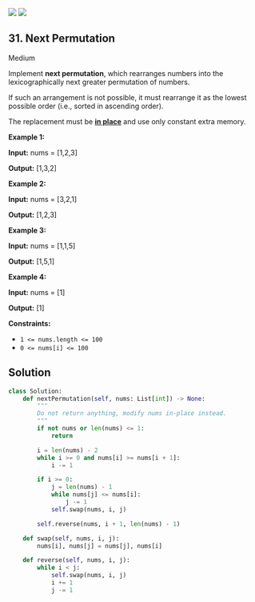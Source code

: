 [![](https://img.shields.io/github/stars/LeetCode-in-Python/LeetCode-in-Python?label=Stars&style=flat-square)](https://github.com/LeetCode-in-Python/LeetCode-in-Python)
[![](https://img.shields.io/github/forks/LeetCode-in-Python/LeetCode-in-Python?label=Fork%20me%20on%20GitHub%20&style=flat-square)](https://github.com/LeetCode-in-Python/LeetCode-in-Python/fork)

## 31\. Next Permutation

Medium

Implement **next permutation**, which rearranges numbers into the lexicographically next greater permutation of numbers.

If such an arrangement is not possible, it must rearrange it as the lowest possible order (i.e., sorted in ascending order).

The replacement must be **[in place](http://en.wikipedia.org/wiki/In-place_algorithm)** and use only constant extra memory.

**Example 1:**

**Input:** nums = [1,2,3]

**Output:** [1,3,2] 

**Example 2:**

**Input:** nums = [3,2,1]

**Output:** [1,2,3] 

**Example 3:**

**Input:** nums = [1,1,5]

**Output:** [1,5,1] 

**Example 4:**

**Input:** nums = [1]

**Output:** [1] 

**Constraints:**

*   `1 <= nums.length <= 100`
*   `0 <= nums[i] <= 100`

## Solution

```python
class Solution:
    def nextPermutation(self, nums: List[int]) -> None:
        """
        Do not return anything, modify nums in-place instead.
        """
        if not nums or len(nums) <= 1:
            return

        i = len(nums) - 2
        while i >= 0 and nums[i] >= nums[i + 1]:
            i -= 1

        if i >= 0:
            j = len(nums) - 1
            while nums[j] <= nums[i]:
                j -= 1
            self.swap(nums, i, j)

        self.reverse(nums, i + 1, len(nums) - 1)

    def swap(self, nums, i, j):
        nums[i], nums[j] = nums[j], nums[i]

    def reverse(self, nums, i, j):
        while i < j:
            self.swap(nums, i, j)
            i += 1
            j -= 1
```